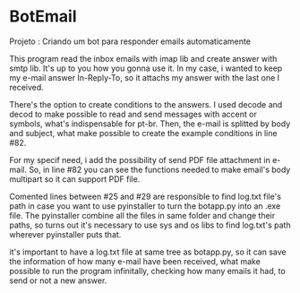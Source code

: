 # BotEmail
Projeto : Criando um bot para responder emails automaticamente

This program read the inbox emails with imap lib and create answer with smtp lib. It's up to you how you gonna use it. In my case, i wanted to keep my e-mail answer In-Reply-To, so it attachs my answer with the last one I received. 

There's the option to create conditions to the answers. I used decode and decod to make possible to read and send messages with accent or symbols, what's indispensable for pt-br. Then, the e-mail is splitted by body and subject, what make possible to create the example conditions in line #82.

For my specif need, i add the possibility of send PDF file attachment in e-mail. So, in line #82 you can see the functions needed to make email's body multipart so it can support PDF file.

Comented lines between #25 and #29 are responsible to find log.txt file's path in case you want to use pyinstaller to turn the botapp.py into an .exe file. The pyinstaller combine all the files in same folder and change their paths, so turns out it's necessary to use sys and os libs to find log.txt's path wherever pyinstaller puts that.

it's important to have a log.txt file at same tree as botapp.py, so it can save the information of how many e-mail have been received, what make possible to run the program infinitally, checking how many emails it had, to send or not a new answer.
